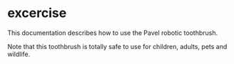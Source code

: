 # excercise
This documentation describes how to use the Pavel robotic
toothbrush.

Note that this toothbrush is totally safe to use for children, adults, pets and wildlife.
